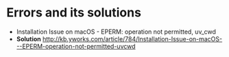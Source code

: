# Errors and its solutions
- Installation Issue on macOS - EPERM: operation not permitted, uv_cwd
- **Solution** http://kb.yworks.com/article/784/Installation-Issue-on-macOS---EPERM-operation-not-permitted-uvcwd
